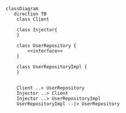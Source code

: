 ﻿```mermaid
classDiagram
   direction TB
    class Client

    class Injector{
    }

    class UserRepository {
        <<interface>>
    }

    class UserRepositoryImpl {
    }


    Client ..> UserRepository
    Injector ..> Client
    Injector ..> UserRepositoryImpl
    UserRepositoryImpl --|> UserRepository

```